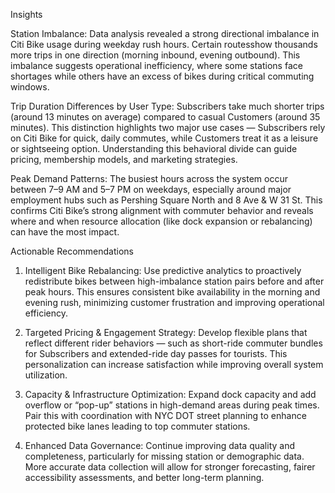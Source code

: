 Insights

Station Imbalance:
Data analysis revealed a strong directional imbalance in Citi Bike usage during weekday rush hours. Certain routesshow thousands more trips in one direction (morning inbound, evening outbound). This imbalance suggests operational inefficiency, where some stations face shortages while others have an excess of bikes during critical commuting windows.

Trip Duration Differences by User Type:
Subscribers take much shorter trips (around 13 minutes on average) compared to casual Customers (around 35 minutes). This distinction highlights two major use cases — Subscribers rely on Citi Bike for quick, daily commutes, while Customers treat it as a leisure or sightseeing option. Understanding this behavioral divide can guide pricing, membership models, and marketing strategies.

Peak Demand Patterns:
The busiest hours across the system occur between 7–9 AM and 5–7 PM on weekdays, especially around major employment hubs such as Pershing Square North and 8 Ave & W 31 St. This confirms Citi Bike’s strong alignment with commuter behavior and reveals where and when resource allocation (like dock expansion or rebalancing) can have the most impact.

Actionable Recommendations

1. Intelligent Bike Rebalancing:
Use predictive analytics to proactively redistribute bikes between high-imbalance station pairs before and after peak hours. This ensures consistent bike availability in the morning and evening rush, minimizing customer frustration and improving operational efficiency.

2. Targeted Pricing & Engagement Strategy:
Develop flexible plans that reflect different rider behaviors — such as short-ride commuter bundles for Subscribers and extended-ride day passes for tourists. This personalization can increase satisfaction while improving overall system utilization.

3. Capacity & Infrastructure Optimization:
Expand dock capacity and add overflow or “pop-up” stations in high-demand areas during peak times. Pair this with coordination with NYC DOT street planning to enhance protected bike lanes leading to top commuter stations.

4. Enhanced Data Governance:
Continue improving data quality and completeness, particularly for missing station or demographic data. More accurate data collection will allow for stronger forecasting, fairer accessibility assessments, and better long-term planning.
